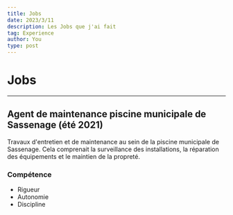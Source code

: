 ```yaml
---
title: Jobs
date: 2023/3/11
description: Les Jobs que j'ai fait
tag: Experience
author: You
type: post
---
```


# Jobs 

---

## Agent de maintenance piscine municipale de Sassenage (été 2021)

Travaux d'entretien et de maintenance au sein de la piscine municipale de Sassenage. Cela comprenait la surveillance des installations, la réparation des équipements et le maintien de la propreté.

### Compétence 

<ul>
<li>Rigueur </li>
<li>Autonomie </li>
<li>Discipline </li>
</ul>
<!DOCTYPE html>
<html lang="en">
<head>
    <meta charset="UTF-8">
    <meta name="viewport" content="width=device-width, initial-scale=1.0">
    <style>
        #image-container {
            display: flex;
            max-width: 800px;
            margin: 0 auto;
        }

        .big-image {
            flex: 1; /* Prend 50% de la largeur */
            box-sizing: border-box;
            border: 2px solid #333;
            object-fit: cover;
            margin: 5px; /* Ajout de marges pour l'espace autour de l'image */
            height: 300px; /* Hauteur fixe */
        }

        #small-images {
            flex: 1; /* Prend 50% de la largeur */
            display: flex;
            flex-direction: column; /* Les images petites sont empilées verticalement */
            margin-left: 5px; /* Marge entre la grande image et les petites images */
        }

        .small-image {
            flex: 1; /* Chaque petite image prend la moitié de la hauteur disponible */
            box-sizing: border-box;
            border: 2px solid #333;
            object-fit: cover;
            margin: 5px 0; /* Ajout de marges pour l'espace entre les petites images */
            width: 100%; /* Ajuster la largeur à 100% pour centrer l'image */
            height: auto; /* Ajuster automatiquement la hauteur */
        }
    </style>
    <title>Mosaïque d'Images</title>
</head>
<body>
    <div id="image-container">
        <div style="flex: 1; text-align: center;">
            <img src="/images/piscine.jpg" alt="Image 1" class="big-image">
        </div>
        <div id="small-images">
            <img src="/images/piscine.jpeg" alt="Image 2" class="small-image">
        </div>
    </div>
    
</body>
</html>


---

## Chantier Jeune - Rénovation de l'école municipale de Sassenage (été 2019)

Participation à un projet de rénovation de l'école municipale de Sassenage dans le cadre du programme Chantier Jeune. Les tâches comprenaient la peinture, la réparation de meubles et d'autres travaux de rénovation.

### Compétence 

<ul>
<li>Rigueur </li>
</ul>

![Chantier Jeune](/images/travaux.jpg)

---

## Garde d'animaux (été 2020)

Garde d'animaux rémunérée pour des particuliers. Responsabilités comprenant la prise en charge d'un lapin et de deux chiens sur une période de deux mois. Cela incluait la nourriture, les promenades et l'attention nécessaire.

<!DOCTYPE html>
<html lang="en">
<head>
    <meta charset="UTF-8">
    <meta name="viewport" content="width=device-width, initial-scale=1.0">
    <style>
        #image-container {
            display: flex;
            max-width: 800px;
            margin: 0 auto;
        }

        .big-image {
            flex: 1; /* Prend 50% de la largeur */
            box-sizing: border-box;
            border: 2px solid #333;
            object-fit: cover;
            margin: 5px; /* Ajout de marges pour l'espace autour de l'image */
            height: 300px; /* Hauteur fixe */
        }

        #small-images {
            flex: 1; /* Prend 50% de la largeur */
            display: flex;
            flex-direction: column; /* Les images petites sont empilées verticalement */
            margin-left: 5px; /* Marge entre la grande image et les petites images */
        }

        .small-image {
            flex: 1; /* Chaque petite image prend la moitié de la hauteur disponible */
            box-sizing: border-box;
            border: 2px solid #333;
            object-fit: cover;
            margin: 5px 0; /* Ajout de marges pour l'espace entre les petites images */
        }
    </style>
    <title>Mosaïque d'Images</title>
</head>
<body>
    <div id="image-container">
        <img src="/images/grande-image.jpeg" alt="Grande Image" class="big-image">
        <div id="small-images">
            <img src="/images/petite-image1.jpeg" alt="Petite Image 1" class="small-image">
            <img src="/images/petite-image2.jpeg" alt="Petite Image 2" class="small-image">
        </div>
    </div>
</body>
</html>
